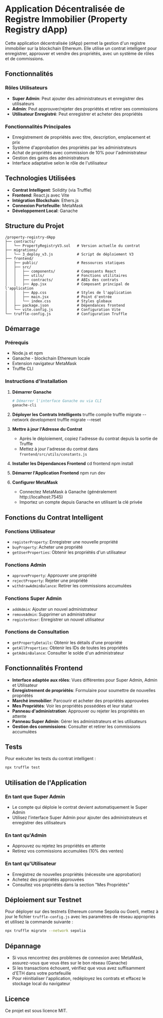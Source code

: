 # Application Décentralisée de Registre Immobilier (Property Registry dApp)

Cette application décentralisée (dApp) permet la gestion d'un registre immobilier sur la blockchain Ethereum. Elle utilise un contrat intelligent pour enregistrer, approuver et vendre des propriétés, avec un système de rôles et de commissions.

## Fonctionnalités

### Rôles Utilisateurs
- **Super Admin**: Peut ajouter des administrateurs et enregistrer des utilisateurs
- **Admin**: Peut approuver/rejeter des propriétés et retirer ses commissions
- **Utilisateur Enregistré**: Peut enregistrer et acheter des propriétés

### Fonctionnalités Principales
- Enregistrement de propriétés avec titre, description, emplacement et prix
- Système d'approbation des propriétés par les administrateurs
- Achat de propriétés avec commission de 10% pour l'administrateur
- Gestion des gains des administrateurs
- Interface adaptative selon le rôle de l'utilisateur

## Technologies Utilisées

- **Contrat Intelligent**: Solidity (via Truffle)
- **Frontend**: React.js avec Vite
- **Intégration Blockchain**: Ethers.js
- **Connexion Portefeuille**: MetaMask
- **Développement Local**: Ganache

## Structure du Projet

```
/property-registry-dApp
├── contracts/
│   └── PropertyRegistryV3.sol   # Version actuelle du contrat
├── migrations/
│   └── 3_deploy_v3.js           # Script de déploiement V3
├── frontend/
│   ├── public/                  # Ressources statiques
│   ├── src/
│   │   ├── components/          # Composants React
│   │   ├── utils/               # Fonctions utilitaires
│   │   ├── contracts/           # ABIs des contrats
│   │   ├── App.jsx              # Composant principal de l'application
│   │   ├── App.css              # Styles de l'application
│   │   ├── main.jsx             # Point d'entrée
│   │   └── index.css            # Styles globaux
│   ├── package.json             # Dépendances frontend
│   └── vite.config.js           # Configuration Vite
└── truffle-config.js            # Configuration Truffle
```

## Démarrage

### Prérequis

- Node.js et npm
- Ganache - blockchain Ethereum locale
- Extension navigateur MetaMask
- Truffle CLI

### Instructions d'Installation

1. **Démarrer Ganache**
   ```bash
   # Démarrer l'interface Ganache ou via CLI
   ganache-cli
   ```

2. **Déployer les Contrats Intelligents**
   truffle compile
    truffle migrate --network development
    truffle migrate --reset

3. **Mettre à jour l'Adresse du Contrat**
   - Après le déploiement, copiez l'adresse du contrat depuis la sortie de Truffle
   - Mettez à jour l'adresse du contrat dans `frontend/src/utils/constants.js`

5. **Installer les Dépendances Frontend**
   cd frontend
   npm install

6. **Démarrer l'Application Frontend**
   npm run dev

7. **Configurer MetaMask**
   - Connectez MetaMask à Ganache (généralement http://localhost:7545)
   - Importez un compte depuis Ganache en utilisant la clé privée

## Fonctions du Contrat Intelligent

### Fonctions Utilisateur
- `registerProperty`: Enregistrer une nouvelle propriété
- `buyProperty`: Acheter une propriété
- `getUserProperties`: Obtenir les propriétés d'un utilisateur

### Fonctions Admin
- `approveProperty`: Approuver une propriété
- `rejectProperty`: Rejeter une propriété
- `withdrawAdminBalance`: Retirer les commissions accumulées

### Fonctions Super Admin
- `addAdmin`: Ajouter un nouvel administrateur
- `removeAdmin`: Supprimer un administrateur
- `registerUser`: Enregistrer un nouvel utilisateur

### Fonctions de Consultation
- `getPropertyDetails`: Obtenir les détails d'une propriété
- `getAllProperties`: Obtenir les IDs de toutes les propriétés
- `getAdminBalance`: Consulter le solde d'un administrateur

## Fonctionnalités Frontend

- **Interface adaptée aux rôles**: Vues différentes pour Super Admin, Admin et Utilisateur
- **Enregistrement de propriétés**: Formulaire pour soumettre de nouvelles propriétés
- **Marché immobilier**: Parcourir et acheter des propriétés approuvées
- **Mes Propriétés**: Voir les propriétés possédées et leur statut
- **Panneau d'administration**: Approuver ou rejeter les propriétés en attente
- **Panneau Super Admin**: Gérer les administrateurs et les utilisateurs
- **Gestion des commissions**: Consulter et retirer les commissions accumulées

## Tests

Pour exécuter les tests du contrat intelligent :
```bash
npx truffle test
```

## Utilisation de l'Application

### En tant que Super Admin
- Le compte qui déploie le contrat devient automatiquement le Super Admin
- Utilisez l'interface Super Admin pour ajouter des administrateurs et enregistrer des utilisateurs

### En tant qu'Admin
- Approuvez ou rejetez les propriétés en attente
- Retirez vos commissions accumulées (10% des ventes)

### En tant qu'Utilisateur
- Enregistrez de nouvelles propriétés (nécessite une approbation)
- Achetez des propriétés approuvées
- Consultez vos propriétés dans la section "Mes Propriétés"

## Déploiement sur Testnet

Pour déployer sur des testnets Ethereum comme Sepolia ou Goerli, mettez à jour le fichier `truffle-config.js` avec les paramètres de réseau appropriés et utilisez la commande suivante :

```bash
npx truffle migrate --network sepolia
```

## Dépannage

- Si vous rencontrez des problèmes de connexion avec MetaMask, assurez-vous que vous êtes sur le bon réseau (Ganache)
- Si les transactions échouent, vérifiez que vous avez suffisamment d'ETH dans votre portefeuille
- Pour réinitialiser l'application, redéployez les contrats et effacez le stockage local du navigateur

## Licence

Ce projet est sous licence MIT.
